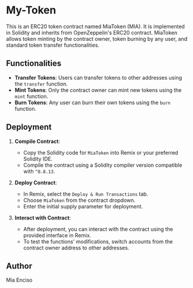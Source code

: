 # My-Token

This is an ERC20 token contract named MiaToken (MIA). It is implemented in Solidity and inherits from OpenZeppelin's ERC20 contract. MiaToken allows token minting by the contract owner, token burning by any user, and standard token transfer functionalities.

## Functionalities

- **Transfer Tokens**: Users can transfer tokens to other addresses using the `transfer` function.
- **Mint Tokens**: Only the contract owner can mint new tokens using the `mint` function.
- **Burn Tokens**: Any user can burn their own tokens using the `burn` function.

## Deployment

1. **Compile Contract**:
   - Copy the Solidity code for `MiaToken` into Remix or your preferred Solidity IDE.
   - Compile the contract using a Solidity compiler version compatible with `^0.8.13`.

2. **Deploy Contract**:
   - In Remix, select the `Deploy & Run Transactions` tab.
   - Choose `MiaToken` from the contract dropdown.
   - Enter the initial supply parameter for deployment.

3. **Interact with Contract**:
   - After deployment, you can interact with the contract using the provided interface in Remix.
   - To test the functions' modifications, switch accounts from the contract owner address to other addresses.

## Author

Mia Enciso

